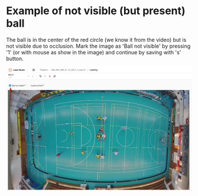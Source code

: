 # Example of not visible (but present) ball

The ball is in the center of the red circle (we know it from the video) but is not visible due to occlusion. Mark the image as 'Ball not visible' by pressing '1' (or with mouse as show in the image) and continue by saving with 's' button.

![example](example_not_visible.png)